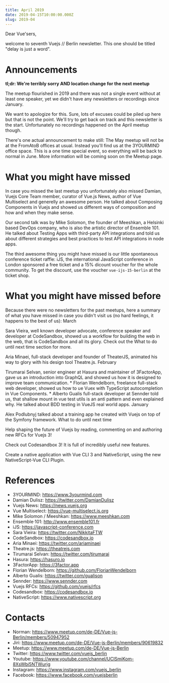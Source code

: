 ```yaml
---
title: April 2019
date: 2019-04-15T10:00:00.000Z
slug: 2019-04
---
```


Dear Vue'sers,

welcome to seventh Vuejs // Berlin newsletter. This one should be titled "delay is just a word".

# Announcements

**tl;dr: We're terribly sorry AND location change for the next meetup**

The meetup flourished in 2019 and there was not a single event without at least one speaker, yet we didn't have any newsletters or recordings since January.

We want to apologize for this. Sure, lots of excuses could be piled up here but that is not the point. We'll try to get back on track and this newsletter is the start. Unfortunately no recordings happened on the April meetup though.

There's one actual announcement to make still: The May meetup will not be at the FromAtoB offices at usual. Instead you'll find us at the 3YOURMIND office space. This is a one time special event, so everything will be back to normal in June. More information will be coming soon on the Meetup page.

# What you might have missed

In case you missed the last meetup you unfortunately also missed Damian, Vuejs Core Team member, curator of Vue.js News, author of Vue Multiselect and generelly an awesome person. He talked about Composing Components in Vuejs and showed us different ways of composition and how and when they make sense.

Our second talk was by Mike Solomon, the founder of Meeshkan, a Helsinki based DevOps company, who is also the artistic director of Ensemble 101. He talked about Testing Apps with third-party API integrations and told us about different strategies and best practices to test API integrations in node apps.

The third awesome thing you might have missed is our little spontaneous conference ticket raffle: iJS, the international JavaScript conference in London sponsored a free ticket and a 15% dicount voucher for the whole community. To get the discount, use the voucher `vue-ijs-15-berlin` at the ticket shop.

# What you might have missed before

Because there were no newsletters for the past meetups, here a summary of what you have missed in case you didn't visit us (no hard feelings, it happens to the best of us):
March

Sara Vieira, well known developer advocate, conference speaker and developer at CodeSandbox, showed us a workflow for building the web in the web, that is CodeSandbox and all its glory. Check out the What to do until next time section for more.

Aria Minaei, full-stack developer and founder of TheaterJS, animated his way to glory with his design tool Theatre.js.
February

Tirumarai Selvan, senior engineer at Hasura and maintainer of 3FactorApp, gave us an introduction into GraphQL and showed us how it is designed to improve team communication. * Florian Wendelborn, freelance full-stack web developer, showed us how to ue Vuex with TypeScript autocompletion in Vue Components. * Alberto Gualis full-stack developer at Sennder told us, that shallow mount in vue test utils is an anti pattern and even explained why. He talked about BDD testing in VueJS real world apps.
January

Alex Podlubnyj talked about a training app he created with Vuejs on top of the Symfony framework.
What to do until next time

Help shaping the future of Vuejs by reading, commenting on and authoring new RFCs for Vuejs 3!

Check out Codesandbox 3! It is full of incredibly useful new features.

Create a native application with Vue CLI 3 and NativeScript, using the new NativeScript-Vue CLI Plugin.

# References

 * 3YOURMIND: https://www.3yourmind.com
 * Damian Dulisz: https://twitter.com/DamianDulisz
 * Vuejs News: https://news.vuejs.org
 * Vue Multiselect: https://vue-multiselect.js.org
 * Mike Solomon / Meeshkan: https://www.meeshkan.com
 * Ensemble·101: http://www.ensemble101.fr
 * iJS: https://javascript-conference.com
 * Sara Vieira: https://twitter.com/NikkitaFTW
 * CodeSandbox: https://codesandbox.io
 * Aria Minaei: https://twitter.com/ariaminaei
 * Theatre.js: https://theatrejs.com
 * Tirumarai Selvan: https://twitter.com/tirumarai
 * Hasura: https://hasuro.io
 * 3FactorApp: https://3factor.app
 * Florian Wendelborn: https://github.com/FlorianWendelborn
 * Alberto Gualis: https://twitter.com/gualison
 * Sennder: https://www.sennder.com
 * Vuejs RFCs: https://github.com/vuejs/rfcs
 * Codesandbox: https://codesandbox.io
 * NativeScript: https://www.nativescript.org

# Contacts

 * Norman: https://www.meetup.com/de-DE/Vue-js-Berlin/members/50947952
 * Jiri: https://www.meetup.com/de-DE/Vue-js-Berlin/members/90619832
 * Meetup: https://www.meetup.com/de-DE/Vue-js-Berlin
 * Twitter: https://www.twitter.com/vuejs_berlin
 * Youtube: https://www.youtube.com/channel/UClSmiKom-8XsWbi5NTWurjg
 * Instagram: https://www.instagram.com/vuejs_berlin
 * Facebook: https://www.facebook.com/vuejsberlin

